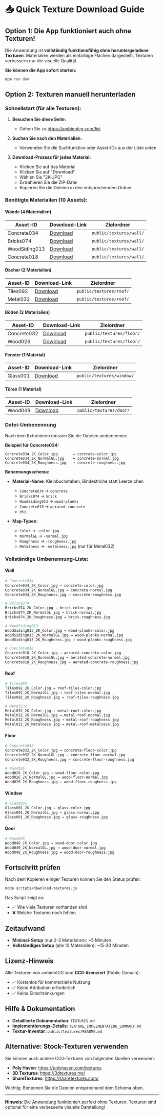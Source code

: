 # 📥 Quick Texture Download Guide

## Option 1: Die App funktioniert auch ohne Texturen!

Die Anwendung ist **vollständig funktionsfähig ohne heruntergeladene Texturen**. Materialien werden als einfarbige Flächen dargestellt. Texturen verbessern nur die visuelle Qualität.

**Sie können die App sofort starten:**

```bash
npm run dev
```

## Option 2: Texturen manuell herunterladen

### Schnellstart (für alle Texturen):

1. **Besuchen Sie diese Seite:**
   - Gehen Sie zu https://ambientcg.com/list

2. **Suchen Sie nach den Materialien:**
   - Verwenden Sie die Suchfunktion oder Asset-IDs aus der Liste unten

3. **Download-Prozess für jedes Material:**
   - Klicken Sie auf das Material
   - Klicken Sie auf "Download"
   - Wählen Sie "2K-JPG"
   - Extrahieren Sie die ZIP-Datei
   - Kopieren Sie die Dateien in den entsprechenden Ordner

### Benötigte Materialien (10 Assets):

#### Wände (4 Materialien)

| Asset-ID      | Download-Link                                           | Zielordner              |
| ------------- | ------------------------------------------------------- | ----------------------- |
| Concrete034   | [Download](https://ambientcg.com/view?id=Concrete034)   | `public/textures/wall/` |
| Bricks074     | [Download](https://ambientcg.com/view?id=Bricks074)     | `public/textures/wall/` |
| WoodSiding013 | [Download](https://ambientcg.com/view?id=WoodSiding013) | `public/textures/wall/` |
| Concrete018   | [Download](https://ambientcg.com/view?id=Concrete018)   | `public/textures/wall/` |

#### Dächer (2 Materialien)

| Asset-ID | Download-Link                                      | Zielordner              |
| -------- | -------------------------------------------------- | ----------------------- |
| Tiles092 | [Download](https://ambientcg.com/view?id=Tiles092) | `public/textures/roof/` |
| Metal032 | [Download](https://ambientcg.com/view?id=Metal032) | `public/textures/roof/` |

#### Böden (2 Materialien)

| Asset-ID    | Download-Link                                         | Zielordner               |
| ----------- | ----------------------------------------------------- | ------------------------ |
| Concrete032 | [Download](https://ambientcg.com/view?id=Concrete032) | `public/textures/floor/` |
| Wood026     | [Download](https://ambientcg.com/view?id=Wood026)     | `public/textures/floor/` |

#### Fenster (1 Material)

| Asset-ID | Download-Link                                      | Zielordner                |
| -------- | -------------------------------------------------- | ------------------------- |
| Glass001 | [Download](https://ambientcg.com/view?id=Glass001) | `public/textures/window/` |

#### Türen (1 Material)

| Asset-ID | Download-Link                                     | Zielordner              |
| -------- | ------------------------------------------------- | ----------------------- |
| Wood049  | [Download](https://ambientcg.com/view?id=Wood049) | `public/textures/door/` |

### Datei-Umbenennung

Nach dem Extrahieren müssen Sie die Dateien umbenennen:

**Beispiel für Concrete034:**

```
Concrete034_2K_Color.jpg       → concrete-color.jpg
Concrete034_2K_NormalGL.jpg    → concrete-normal.jpg
Concrete034_2K_Roughness.jpg   → concrete-roughness.jpg
```

**Benennungsschema:**

- **Material-Name**: Kleinbuchstaben, Bindestriche statt Leerzeichen
  - `Concrete034` → `concrete`
  - `Bricks074` → `brick`
  - `WoodSiding013` → `wood-planks`
  - `Concrete018` → `aerated-concrete`
  - etc.

- **Map-Typen:**
  - `Color` → `-color.jpg`
  - `NormalGL` → `-normal.jpg`
  - `Roughness` → `-roughness.jpg`
  - `Metalness` → `-metalness.jpg` (nur für Metal032)

### Vollständige Umbenennung-Liste:

#### Wall

```bash
# Concrete034
Concrete034_2K_Color.jpg → concrete-color.jpg
Concrete034_2K_NormalGL.jpg → concrete-normal.jpg
Concrete034_2K_Roughness.jpg → concrete-roughness.jpg

# Bricks074
Bricks074_2K_Color.jpg → brick-color.jpg
Bricks074_2K_NormalGL.jpg → brick-normal.jpg
Bricks074_2K_Roughness.jpg → brick-roughness.jpg

# WoodSiding013
WoodSiding013_2K_Color.jpg → wood-planks-color.jpg
WoodSiding013_2K_NormalGL.jpg → wood-planks-normal.jpg
WoodSiding013_2K_Roughness.jpg → wood-planks-roughness.jpg

# Concrete018
Concrete018_2K_Color.jpg → aerated-concrete-color.jpg
Concrete018_2K_NormalGL.jpg → aerated-concrete-normal.jpg
Concrete018_2K_Roughness.jpg → aerated-concrete-roughness.jpg
```

#### Roof

```bash
# Tiles092
Tiles092_2K_Color.jpg → roof-tiles-color.jpg
Tiles092_2K_NormalGL.jpg → roof-tiles-normal.jpg
Tiles092_2K_Roughness.jpg → roof-tiles-roughness.jpg

# Metal032
Metal032_2K_Color.jpg → metal-roof-color.jpg
Metal032_2K_NormalGL.jpg → metal-roof-normal.jpg
Metal032_2K_Roughness.jpg → metal-roof-roughness.jpg
Metal032_2K_Metalness.jpg → metal-roof-metalness.jpg
```

#### Floor

```bash
# Concrete032
Concrete032_2K_Color.jpg → concrete-floor-color.jpg
Concrete032_2K_NormalGL.jpg → concrete-floor-normal.jpg
Concrete032_2K_Roughness.jpg → concrete-floor-roughness.jpg

# Wood026
Wood026_2K_Color.jpg → wood-floor-color.jpg
Wood026_2K_NormalGL.jpg → wood-floor-normal.jpg
Wood026_2K_Roughness.jpg → wood-floor-roughness.jpg
```

#### Window

```bash
# Glass001
Glass001_2K_Color.jpg → glass-color.jpg
Glass001_2K_NormalGL.jpg → glass-normal.jpg
Glass001_2K_Roughness.jpg → glass-roughness.jpg
```

#### Door

```bash
# Wood049
Wood049_2K_Color.jpg → wood-door-color.jpg
Wood049_2K_NormalGL.jpg → wood-door-normal.jpg
Wood049_2K_Roughness.jpg → wood-door-roughness.jpg
```

## Fortschritt prüfen

Nach dem Kopieren einiger Texturen können Sie den Status prüfen:

```bash
node scripts/download-textures.js
```

Das Script zeigt an:

- ✅ Wie viele Texturen vorhanden sind
- ❌ Welche Texturen noch fehlen

## Zeitaufwand

- **Minimal-Setup** (nur 2-3 Materialien): ~5 Minuten
- **Vollständiges Setup** (alle 10 Materialien): ~15-20 Minuten

## Lizenz-Hinweis

Alle Texturen von ambientCG sind **CC0-lizenziert** (Public Domain):

- ✅ Kostenlos für kommerzielle Nutzung
- ✅ Keine Attribution erforderlich
- ✅ Keine Einschränkungen

## Hilfe & Dokumentation

- **Detaillierte Dokumentation**: `TEXTURES.md`
- **Implementierungs-Details**: `TEXTURE_IMPLEMENTATION_SUMMARY.md`
- **Textur-Inventar**: `public/textures/README.md`

## Alternative: Stock-Texturen verwenden

Sie können auch andere CC0-Texturen von folgenden Quellen verwenden:

- **Poly Haven**: https://polyhaven.com/textures
- **3D Textures**: https://3dtextures.me/
- **ShareTextures**: https://sharetextures.com/

Wichtig: Benennen Sie die Dateien entsprechend dem Schema oben.

---

**Hinweis**: Die Anwendung funktioniert perfekt ohne Texturen. Texturen sind optional für eine verbesserte visuelle Darstellung!
